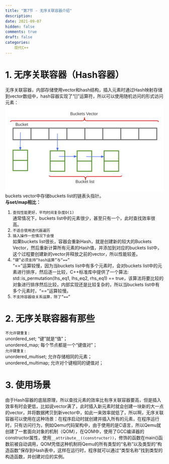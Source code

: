 ```yaml
---
title: "第7节 - 无序关联容器介绍"
description: 
date: 2021-09-07
hidden: false
comments: true
draft: false
categories:
    现代C++
---
```


# 1. 无序关联容器（Hash容器） 
无序关联容器，内部存储使用vector和hash结构，插入元素时通过Hash映射存储到vector数组中，hash容器实现了“[]”运算符，所以可以使用随机访问的形式访问元素：  
![](unordered.svg)  
buckets vector中存储buckets list的链表头指针。   
**与set/map相比：**   
1. `查找性能更好，平均时间复杂度O(1)`    
通常情况下，buckets list中的元素很少，甚至只有一个，此时查找效率很高。     
2. `不适合使用迭代器遍历`      
3. `插入操作一些情况下会慢`    
如果buckets list很长，容器会重新Hash，就是创建新的较大的Buckets Vector，然后重新计算所有元素的Hash值，并添加到对应的buckets list中，这个过程要创建新的vector并释放之前的vector，所以性能较差。  
4. `“键”必须支持“hash运算”与“==”`  
“==”运算较慢，因为当buckets list中有多个元素时，会对buckets list中的元素进行排序，然后逐一比较，C++标准库中提供了一个算法: std::is_permutation(lhs_eq1, lhs_eq2, rhs_eq1) == true，该算法将要比较的对象进行排序然后比较，内部实现还是比较复杂的，所以当buckets list中有多个元素时，“==”运算较慢。    
5. `不支持容器级关系运算，除了“==”`  

# 2. 无序关联容器有那些
`不允许键重复:  `     
unordered_set;        “键”就是“值”；   
unordered_map;        每个节点都是一个“键值对”；    
`允许键重复:  `   
unordered_multiset;   允许存储相同的元素；   
unordered_multimap;   允许对个键相同的键值对；   

# 3. 使用场景
由于Hash容器的底层原理，所以查找元素的效率比有序关联容器要高，但是插入效率有时会更低，比如说vector满了，此时插入新元素时就会创建一块新的大一点的vector，并将数据拷贝到新vector中，如此一来效率就低了，所以啊，无序关联容器可以使用在这种场景：在程序启动时就创建并插入所有的元素，在程序运行时，只有访问行为，例如Qemu代码架构中，由于使用的是C语言，所以Qemu就创建了一套面向对象的机制（QOM），在QOM中，使用了GCC编译器的constructor属性，使用`__attribute__((constructor))`，修饰的函数在main()函数前被自动调用，QOM凭借这种机制将Qemu的所有类型的“名称”以及类型的“构造函数”保存到Hash表中，这样在运行时，程序就可以通过“类型名称”找到类型的构造函数，并创建对应的实例。


